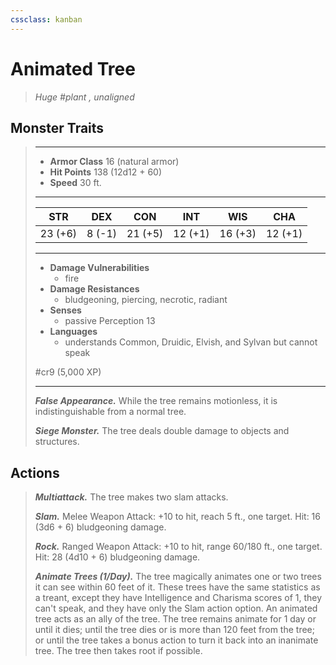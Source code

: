 ```yaml
---
cssclass: kanban
---
```


# Animated Tree
>*Huge #plant , unaligned*
## Monster Traits
>___
>- **Armor Class** 16 (natural armor)
>- **Hit Points** 138 (12d12 + 60)
>- **Speed** 30 ft.
>___
>|STR|DEX|CON|INT|WIS|CHA|
>|:---:|:---:|:---:|:---:|:---:|:---:|
>|23 (+6)|8 (-1)|21 (+5)|12 (+1)|16 (+3)|12 (+1)|
>___
>- **Damage Vulnerabilities**
>	 - fire
>- **Damage Resistances**
>	 - bludgeoning, piercing, necrotic, radiant
>- **Senses**
>	 - passive Perception 13
>- **Languages**
>	 - understands Common, Druidic, Elvish, and Sylvan but cannot speak
>
> #cr9 (5,000 XP)
>___
>***False Appearance.*** While the tree remains motionless, it is indistinguishable from a normal tree.  
>
>***Siege Monster.*** The tree deals double damage to objects and structures.  
>
## Actions
>***Multiattack.*** The tree makes two slam attacks.  
>
>***Slam.*** Melee Weapon Attack: +10 to hit, reach 5 ft., one target. Hit: 16 (3d6 + 6) bludgeoning damage.  
>
>***Rock.*** Ranged Weapon Attack: +10 to hit, range 60/180 ft., one target. Hit: 28 (4d10 + 6) bludgeoning damage.  
>
>***Animate Trees (1/Day).*** The tree magically animates one or two trees it can see within 60 feet of it. These trees have the same statistics as a treant, except they have Intelligence and Charisma scores of 1, they can't speak, and they have only the Slam action option. An animated tree acts as an ally of the tree. The tree remains animate for 1 day or until it dies; until the tree dies or is more than 120 feet from the tree; or until the tree takes a bonus action to turn it back into an inanimate tree. The tree then takes root if possible.